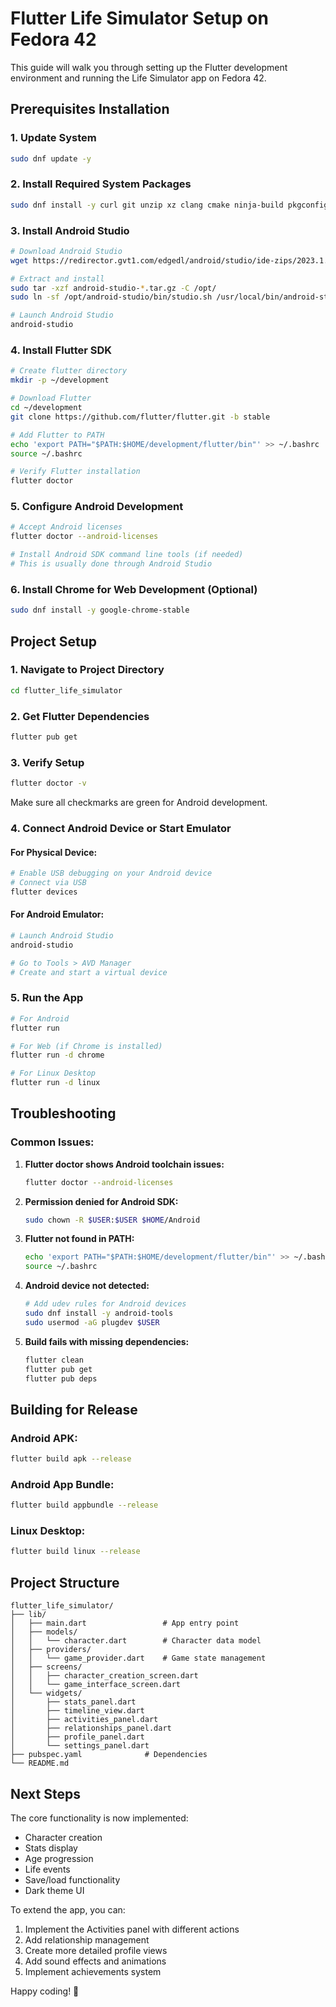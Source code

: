
# Flutter Life Simulator Setup on Fedora 42

This guide will walk you through setting up the Flutter development environment and running the Life Simulator app on Fedora 42.

## Prerequisites Installation

### 1. Update System
```bash
sudo dnf update -y
```

### 2. Install Required System Packages
```bash
sudo dnf install -y curl git unzip xz clang cmake ninja-build pkgconfig gtk3-devel
```

### 3. Install Android Studio
```bash
# Download Android Studio
wget https://redirector.gvt1.com/edgedl/android/studio/ide-zips/2023.1.1.28/android-studio-2023.1.1.28-linux.tar.gz

# Extract and install
sudo tar -xzf android-studio-*.tar.gz -C /opt/
sudo ln -sf /opt/android-studio/bin/studio.sh /usr/local/bin/android-studio

# Launch Android Studio
android-studio
```

### 4. Install Flutter SDK
```bash
# Create flutter directory
mkdir -p ~/development

# Download Flutter
cd ~/development
git clone https://github.com/flutter/flutter.git -b stable

# Add Flutter to PATH
echo 'export PATH="$PATH:$HOME/development/flutter/bin"' >> ~/.bashrc
source ~/.bashrc

# Verify Flutter installation
flutter doctor
```

### 5. Configure Android Development
```bash
# Accept Android licenses
flutter doctor --android-licenses

# Install Android SDK command line tools (if needed)
# This is usually done through Android Studio
```

### 6. Install Chrome for Web Development (Optional)
```bash
sudo dnf install -y google-chrome-stable
```

## Project Setup

### 1. Navigate to Project Directory
```bash
cd flutter_life_simulator
```

### 2. Get Flutter Dependencies
```bash
flutter pub get
```

### 3. Verify Setup
```bash
flutter doctor -v
```

Make sure all checkmarks are green for Android development.

### 4. Connect Android Device or Start Emulator

#### For Physical Device:
```bash
# Enable USB debugging on your Android device
# Connect via USB
flutter devices
```

#### For Android Emulator:
```bash
# Launch Android Studio
android-studio

# Go to Tools > AVD Manager
# Create and start a virtual device
```

### 5. Run the App
```bash
# For Android
flutter run

# For Web (if Chrome is installed)
flutter run -d chrome

# For Linux Desktop
flutter run -d linux
```

## Troubleshooting

### Common Issues:

1. **Flutter doctor shows Android toolchain issues:**
   ```bash
   flutter doctor --android-licenses
   ```

2. **Permission denied for Android SDK:**
   ```bash
   sudo chown -R $USER:$USER $HOME/Android
   ```

3. **Flutter not found in PATH:**
   ```bash
   echo 'export PATH="$PATH:$HOME/development/flutter/bin"' >> ~/.bashrc
   source ~/.bashrc
   ```

4. **Android device not detected:**
   ```bash
   # Add udev rules for Android devices
   sudo dnf install -y android-tools
   sudo usermod -aG plugdev $USER
   ```

5. **Build fails with missing dependencies:**
   ```bash
   flutter clean
   flutter pub get
   flutter pub deps
   ```

## Building for Release

### Android APK:
```bash
flutter build apk --release
```

### Android App Bundle:
```bash
flutter build appbundle --release
```

### Linux Desktop:
```bash
flutter build linux --release
```

## Project Structure

```
flutter_life_simulator/
├── lib/
│   ├── main.dart                 # App entry point
│   ├── models/
│   │   └── character.dart        # Character data model
│   ├── providers/
│   │   └── game_provider.dart    # Game state management
│   ├── screens/
│   │   ├── character_creation_screen.dart
│   │   └── game_interface_screen.dart
│   └── widgets/
│       ├── stats_panel.dart
│       ├── timeline_view.dart
│       ├── activities_panel.dart
│       ├── relationships_panel.dart
│       ├── profile_panel.dart
│       └── settings_panel.dart
├── pubspec.yaml              # Dependencies
└── README.md
```

## Next Steps

The core functionality is now implemented:
- Character creation
- Stats display
- Age progression
- Life events
- Save/load functionality
- Dark theme UI

To extend the app, you can:
1. Implement the Activities panel with different actions
2. Add relationship management
3. Create more detailed profile views
4. Add sound effects and animations
5. Implement achievements system

Happy coding! 🎉
